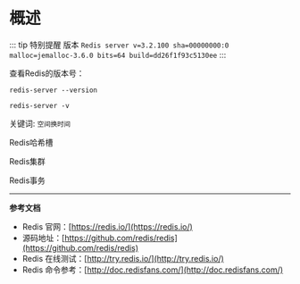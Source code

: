 # 概述

::: tip 特别提醒
版本 `Redis server v=3.2.100 sha=00000000:0 malloc=jemalloc-3.6.0 bits=64 build=dd26f1f93c5130ee`
:::

查看Redis的版本号：
```shell script
redis-server --version
```
```shell script
redis-server -v
```

关键词: `空间换时间`


Redis哈希槽

Redis集群

Redis事务

---

**参考文档**
- Redis 官网：[https://redis.io/](https://redis.io/)
- 源码地址：[https://github.com/redis/redis](https://github.com/redis/redis)
- Redis 在线测试：[http://try.redis.io/](http://try.redis.io/)
- Redis 命令参考：[http://doc.redisfans.com/](http://doc.redisfans.com/)
